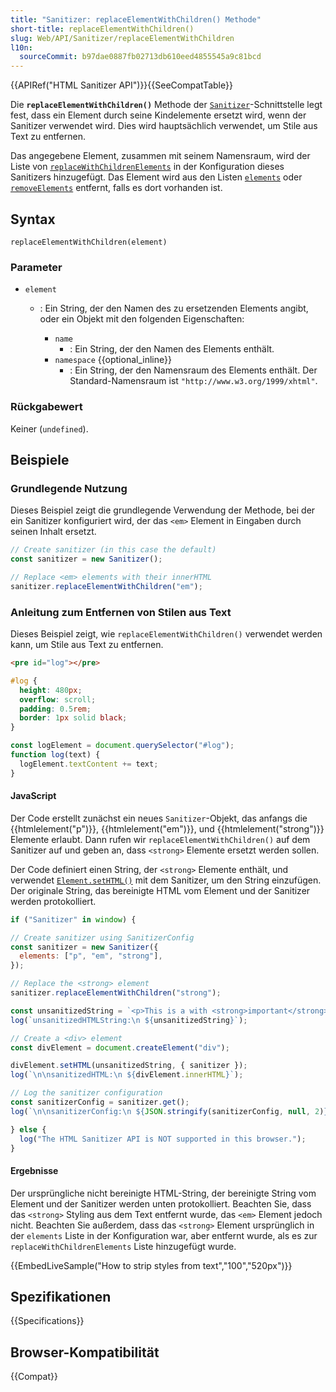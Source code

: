 ```yaml
---
title: "Sanitizer: replaceElementWithChildren() Methode"
short-title: replaceElementWithChildren()
slug: Web/API/Sanitizer/replaceElementWithChildren
l10n:
  sourceCommit: b97dae0887fb02713db610eed4855545a9c81bcd
---
```


{{APIRef("HTML Sanitizer API")}}{{SeeCompatTable}}

Die **`replaceElementWithChildren()`** Methode der [`Sanitizer`](/de/docs/Web/API/Sanitizer)-Schnittstelle legt fest, dass ein Element durch seine Kindelemente ersetzt wird, wenn der Sanitizer verwendet wird. Dies wird hauptsächlich verwendet, um Stile aus Text zu entfernen.

Das angegebene Element, zusammen mit seinem Namensraum, wird der Liste von [`replaceWithChildrenElements`](/de/docs/Web/API/SanitizerConfig#replacewithchildrenelements) in der Konfiguration dieses Sanitizers hinzugefügt. Das Element wird aus den Listen [`elements`](/de/docs/Web/API/SanitizerConfig#elements) oder [`removeElements`](/de/docs/Web/API/SanitizerConfig#removeelements) entfernt, falls es dort vorhanden ist.

## Syntax

```js-nolint
replaceElementWithChildren(element)
```

### Parameter

- `element`

  - : Ein String, der den Namen des zu ersetzenden Elements angibt, oder ein Objekt mit den folgenden Eigenschaften:

    - `name`
      - : Ein String, der den Namen des Elements enthält.
    - `namespace` {{optional_inline}}
      - : Ein String, der den Namensraum des Elements enthält. Der Standard-Namensraum ist `"http://www.w3.org/1999/xhtml"`.

### Rückgabewert

Keiner (`undefined`).

## Beispiele

### Grundlegende Nutzung

Dieses Beispiel zeigt die grundlegende Verwendung der Methode, bei der ein Sanitizer konfiguriert wird, der das `<em>` Element in Eingaben durch seinen Inhalt ersetzt.

```js
// Create sanitizer (in this case the default)
const sanitizer = new Sanitizer();

// Replace <em> elements with their innerHTML
sanitizer.replaceElementWithChildren("em");
```

### Anleitung zum Entfernen von Stilen aus Text

Dieses Beispiel zeigt, wie `replaceElementWithChildren()` verwendet werden kann, um Stile aus Text zu entfernen.

```html hidden
<pre id="log"></pre>
```

```css hidden
#log {
  height: 480px;
  overflow: scroll;
  padding: 0.5rem;
  border: 1px solid black;
}
```

```js hidden
const logElement = document.querySelector("#log");
function log(text) {
  logElement.textContent += text;
}
```

#### JavaScript

Der Code erstellt zunächst ein neues `Sanitizer`-Objekt, das anfangs die {{htmlelement("p")}}, {{htmlelement("em")}}, und {{htmlelement("strong")}} Elemente erlaubt. Dann rufen wir `replaceElementWithChildren()` auf dem Sanitizer auf und geben an, dass `<strong>` Elemente ersetzt werden sollen.

Der Code definiert einen String, der `<strong>` Elemente enthält, und verwendet [`Element.setHTML()`](/de/docs/Web/API/Element/setHTML) mit dem Sanitizer, um den String einzufügen. Der originale String, das bereinigte HTML vom Element und der Sanitizer werden protokolliert.

```js hidden
if ("Sanitizer" in window) {
```

```js
// Create sanitizer using SanitizerConfig
const sanitizer = new Sanitizer({
  elements: ["p", "em", "strong"],
});

// Replace the <strong> element
sanitizer.replaceElementWithChildren("strong");

const unsanitizedString = `<p>This is a with <strong>important</strong> text <em>highlighted</em>.</p>`;
log(`unsanitizedHTMLString:\n ${unsanitizedString}`);

// Create a <div> element
const divElement = document.createElement("div");

divElement.setHTML(unsanitizedString, { sanitizer });
log(`\n\nsanitizedHTML:\n ${divElement.innerHTML}`);

// Log the sanitizer configuration
const sanitizerConfig = sanitizer.get();
log(`\n\nsanitizerConfig:\n ${JSON.stringify(sanitizerConfig, null, 2)}`);
```

```js hidden
} else {
  log("The HTML Sanitizer API is NOT supported in this browser.");
}
```

#### Ergebnisse

Der ursprüngliche nicht bereinigte HTML-String, der bereinigte String vom Element und der Sanitizer werden unten protokolliert. Beachten Sie, dass das `<strong>` Styling aus dem Text entfernt wurde, das `<em>` Element jedoch nicht. Beachten Sie außerdem, dass das `<strong>` Element ursprünglich in der `elements` Liste in der Konfiguration war, aber entfernt wurde, als es zur `replaceWithChildrenElements` Liste hinzugefügt wurde.

{{EmbedLiveSample("How to strip styles from text","100","520px")}}

## Spezifikationen

{{Specifications}}

## Browser-Kompatibilität

{{Compat}}
